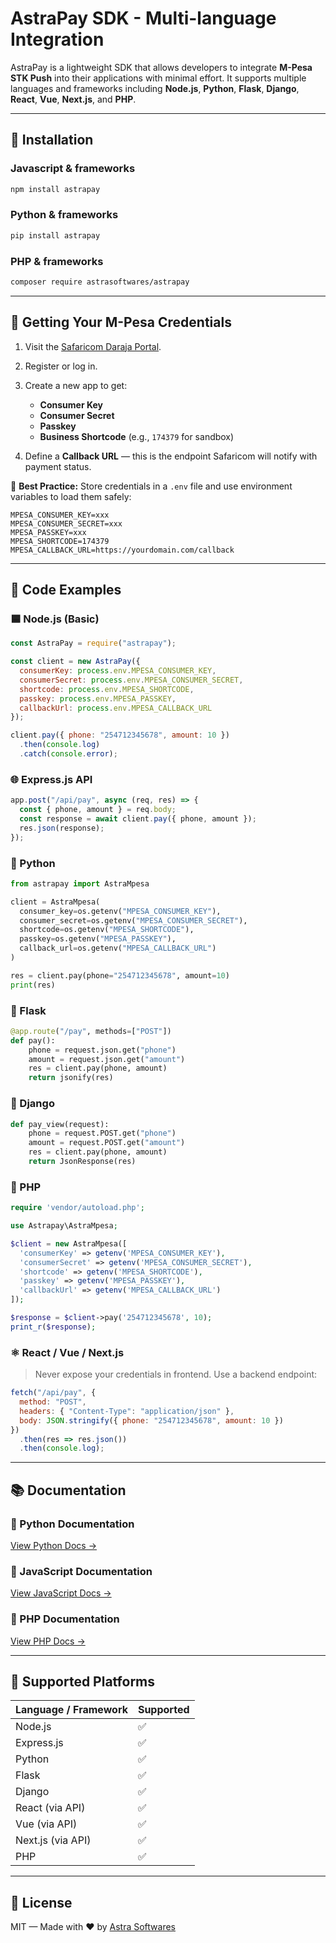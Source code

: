 # AstraPay SDK - Multi-language Integration

AstraPay is a lightweight SDK that allows developers to integrate **M-Pesa STK Push** into their applications with minimal effort. It supports multiple languages and frameworks including **Node.js**, **Python**, **Flask**, **Django**, **React**, **Vue**, **Next.js**, and **PHP**.

---

## 🚀 Installation

### Javascript & frameworks

```bash
npm install astrapay
```

### Python & frameworks

```bash
pip install astrapay
```

### PHP & frameworks

```bash
composer require astrasoftwares/astrapay
```

---

## 🔐 Getting Your M-Pesa Credentials

1. Visit the [Safaricom Daraja Portal](https://developer.safaricom.co.ke/).
2. Register or log in.
3. Create a new app to get:

   * **Consumer Key**
   * **Consumer Secret**
   * **Passkey**
   * **Business Shortcode** (e.g., `174379` for sandbox)
4. Define a **Callback URL** — this is the endpoint Safaricom will notify with payment status.

📌 **Best Practice:**
Store credentials in a `.env` file and use environment variables to load them safely:

```env
MPESA_CONSUMER_KEY=xxx
MPESA_CONSUMER_SECRET=xxx
MPESA_PASSKEY=xxx
MPESA_SHORTCODE=174379
MPESA_CALLBACK_URL=https://yourdomain.com/callback
```

---

## 🧪 Code Examples

### 🟦 Node.js (Basic)

```js
const AstraPay = require("astrapay");

const client = new AstraPay({
  consumerKey: process.env.MPESA_CONSUMER_KEY,
  consumerSecret: process.env.MPESA_CONSUMER_SECRET,
  shortcode: process.env.MPESA_SHORTCODE,
  passkey: process.env.MPESA_PASSKEY,
  callbackUrl: process.env.MPESA_CALLBACK_URL
});

client.pay({ phone: "254712345678", amount: 10 })
  .then(console.log)
  .catch(console.error);
```

### 🌐 Express.js API

```js
app.post("/api/pay", async (req, res) => {
  const { phone, amount } = req.body;
  const response = await client.pay({ phone, amount });
  res.json(response);
});
```

### 🐍 Python

```python
from astrapay import AstraMpesa

client = AstraMpesa(
  consumer_key=os.getenv("MPESA_CONSUMER_KEY"),
  consumer_secret=os.getenv("MPESA_CONSUMER_SECRET"),
  shortcode=os.getenv("MPESA_SHORTCODE"),
  passkey=os.getenv("MPESA_PASSKEY"),
  callback_url=os.getenv("MPESA_CALLBACK_URL")
)

res = client.pay(phone="254712345678", amount=10)
print(res)
```

### 🧠 Flask

```python
@app.route("/pay", methods=["POST"])
def pay():
    phone = request.json.get("phone")
    amount = request.json.get("amount")
    res = client.pay(phone, amount)
    return jsonify(res)
```

### 🧠 Django

```python
def pay_view(request):
    phone = request.POST.get("phone")
    amount = request.POST.get("amount")
    res = client.pay(phone, amount)
    return JsonResponse(res)
```

### 🐘 PHP

```php
require 'vendor/autoload.php';

use Astrapay\AstraMpesa;

$client = new AstraMpesa([
  'consumerKey' => getenv('MPESA_CONSUMER_KEY'),
  'consumerSecret' => getenv('MPESA_CONSUMER_SECRET'),
  'shortcode' => getenv('MPESA_SHORTCODE'),
  'passkey' => getenv('MPESA_PASSKEY'),
  'callbackUrl' => getenv('MPESA_CALLBACK_URL')
]);

$response = $client->pay('254712345678', 10);
print_r($response);
```

### ⚛️ React / Vue / Next.js

> Never expose your credentials in frontend. Use a backend endpoint:

```js
fetch("/api/pay", {
  method: "POST",
  headers: { "Content-Type": "application/json" },
  body: JSON.stringify({ phone: "254712345678", amount: 10 })
})
  .then(res => res.json())
  .then(console.log);
```

---

## 📚 Documentation

### 📘 Python Documentation

[View Python Docs →](https://github.com/astrasoftwares/astrapay/blob/main/Astrapay-python.md)

### 📗 JavaScript Documentation

[View JavaScript Docs →](https://github.com/astrasoftwares/astrapay/blob/main/astrapay-js.md)

### 📙 PHP Documentation

[View PHP Docs →](https://github.com/astrasoftwares/astrapay/blob/main/astrapay-php.md)

---

## 🧩 Supported Platforms

| Language / Framework | Supported |
| -------------------- | --------- |
| Node.js              | ✅         |
| Express.js           | ✅         |
| Python               | ✅         |
| Flask                | ✅         |
| Django               | ✅         |
| React (via API)      | ✅         |
| Vue (via API)        | ✅         |
| Next.js (via API)    | ✅         |
| PHP                  | ✅         |

---

## 📄 License

MIT — Made with ❤️ by [Astra Softwares](https://astrasoft.tech)
